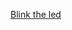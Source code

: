 [Blink the led]([https://github.com/SavolainenSami/IoT-perusteet/tree/main/Viikko1/Blink%20the%20led)
